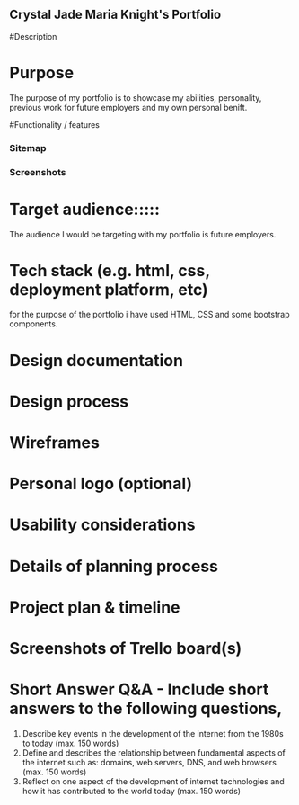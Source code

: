 ## Crystal Jade Maria Knight's Portfolio 

<!-- # Link to portfolio -->

<!-- # Link to GitHub repo -->


#Description


# Purpose
The purpose of my portfolio is to showcase my abilities, personality, previous work for future employers and my own personal benift. 

#Functionality / features

### Sitemap


### Screenshots




# Target audience:::::
The audience I would be targeting with my portfolio is future employers.




# Tech stack (e.g. html, css, deployment platform, etc)
for the purpose of the portfolio i have used HTML, CSS and some bootstrap components.

# Design documentation
# Design process
#  Wireframes
# Personal logo (optional)
# Usability considerations

# Details of planning process
# Project plan & timeline
# Screenshots of Trello board(s)





# Short Answer Q&A - Include short answers to the following questions,
1. Describe key events in the development of the internet from the 1980s to today (max. 150 words)
2.  Define and describes the relationship between fundamental aspects of the internet such as: domains, web servers, DNS, and web browsers (max. 150 words)
3.  Reflect on one aspect of the development of internet technologies and how it has contributed to the world today (max. 150 words)
